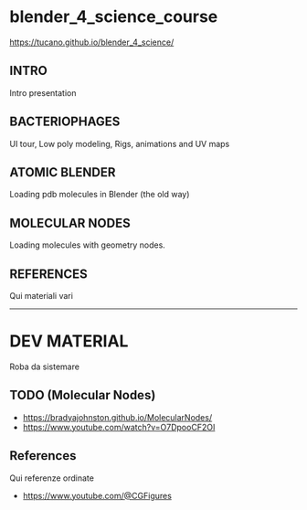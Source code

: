# blender_4_science_course

https://tucano.github.io/blender_4_science/


## INTRO

Intro presentation

## BACTERIOPHAGES

UI tour, Low poly modeling, Rigs, animations and UV maps

## ATOMIC BLENDER

Loading pdb molecules in Blender (the old way)

## MOLECULAR NODES

Loading molecules with geometry nodes.

## REFERENCES

Qui materiali vari




-----------

# DEV MATERIAL

Roba da sistemare


## TODO (Molecular Nodes)

 * https://bradyajohnston.github.io/MolecularNodes/
 * https://www.youtube.com/watch?v=O7DpooCF2OI


## References

Qui referenze ordinate

 * https://www.youtube.com/@CGFigures
 
